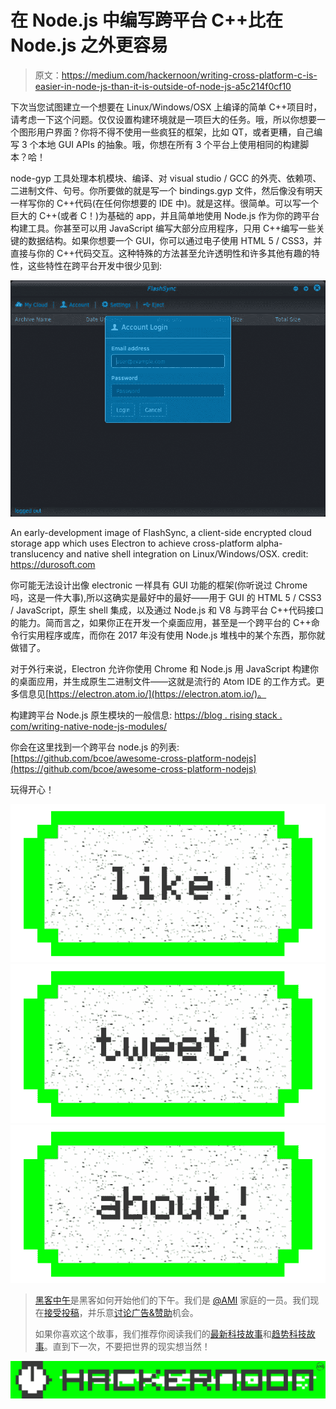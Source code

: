 # 在 Node.js 中编写跨平台 C++比在 Node.js 之外更容易

> 原文：<https://medium.com/hackernoon/writing-cross-platform-c-is-easier-in-node-js-than-it-is-outside-of-node-js-a5c214f0cf10>

下次当您试图建立一个想要在 Linux/Windows/OSX 上编译的简单 C++项目时，请考虑一下这个问题。仅仅设置构建环境就是一项巨大的任务。哦，所以你想要一个图形用户界面？你将不得不使用一些疯狂的框架，比如 QT，或者更糟，自己编写 3 个本地 GUI APIs 的抽象。哦，你想在所有 3 个平台上使用相同的构建脚本？哈！

node-gyp 工具处理本机模块、编译、对 visual studio / GCC 的外壳、依赖项、二进制文件、句号。你所要做的就是写一个 bindings.gyp 文件，然后像没有明天一样写你的 C++代码(在任何你想要的 IDE 中)。就是这样。很简单。可以写一个巨大的 C++(或者 C！)为基础的 app，并且简单地使用 Node.js 作为你的跨平台构建工具。你甚至可以用 JavaScript 编写大部分应用程序，只用 C++编写一些关键的数据结构。如果你想要一个 GUI，你可以通过电子使用 HTML 5 / CSS3，并直接与你的 C++代码交互。这种特殊的方法甚至允许透明性和许多其他有趣的特性，这些特性在跨平台开发中很少见到:

![](img/63a00344ab8863da05c8d0f2c5145935.png)

An early-development image of FlashSync, a client-side encrypted cloud storage app which uses Electron to achieve cross-platform alpha-translucency and native shell integration on Linux/Windows/OSX. credit: https://durosoft.com

你可能无法设计出像 electronic 一样具有 GUI 功能的框架(你听说过 Chrome 吗，这是一件大事),所以这确实是最好中的最好——用于 GUI 的 HTML 5 / CSS3 / JavaScript，原生 shell 集成，以及通过 Node.js 和 V8 与跨平台 C++代码接口的能力。简而言之，如果你正在开发一个桌面应用，甚至是一个跨平台的 C++命令行实用程序或库，而你在 2017 年没有使用 Node.js 堆栈中的某个东西，那你就做错了。

对于外行来说，Electron 允许你使用 Chrome 和 Node.js 用 JavaScript 构建你的桌面应用，并生成原生二进制文件——这就是流行的 Atom IDE 的工作方式。更多信息见[https://electron.atom.io/](https://electron.atom.io/)。

构建跨平台 Node.js 原生模块的一般信息:
[https://blog . rising stack . com/writing-native-node-js-modules/](https://blog.risingstack.com/writing-native-node-js-modules/)

你会在这里找到一个跨平台 node.js 的列表:
[https://github.com/bcoe/awesome-cross-platform-nodejs](https://github.com/bcoe/awesome-cross-platform-nodejs)

玩得开心！

[![](img/50ef4044ecd4e250b5d50f368b775d38.png)](http://bit.ly/HackernoonFB)[![](img/979d9a46439d5aebbdcdca574e21dc81.png)](https://goo.gl/k7XYbx)[![](img/2930ba6bd2c12218fdbbf7e02c8746ff.png)](https://goo.gl/4ofytp)

> [黑客中午](http://bit.ly/Hackernoon)是黑客如何开始他们的下午。我们是 [@AMI](http://bit.ly/atAMIatAMI) 家庭的一员。我们现在[接受投稿](http://bit.ly/hackernoonsubmission)，并乐意[讨论广告&赞助](mailto:partners@amipublications.com)机会。
> 
> 如果你喜欢这个故事，我们推荐你阅读我们的[最新科技故事](http://bit.ly/hackernoonlatestt)和[趋势科技故事](https://hackernoon.com/trending)。直到下一次，不要把世界的现实想当然！

![](img/be0ca55ba73a573dce11effb2ee80d56.png)